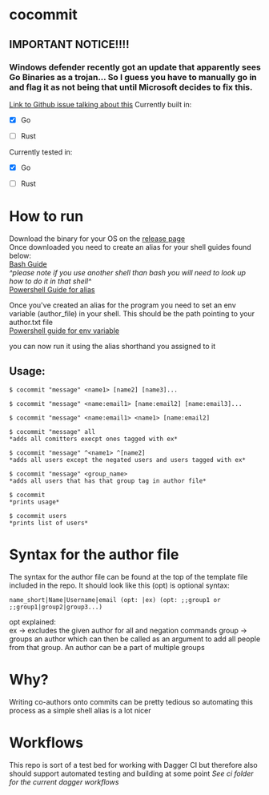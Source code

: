 # cocommit

## IMPORTANT NOTICE!!!! 
### Windows defender recently got an update that apparently sees Go Binaries as a trojan... So I guess you have to manually go in and flag it as not being that until Microsoft decides to fix this.
[Link to Github issue talking about this](https://github.com/golang/vscode-go/issues/3182)
Currently built in:
- [x] Go
- [ ] Rust


Currently tested in:
- [x] Go
- [ ] Rust


# How to run
Download the binary for your OS on the [release page](https://github.com/Slug-Boi/cocommit/releases)  
Once downloaded you need to create an alias for your shell guides found below:  
[Bash Guide](https://linuxize.com/post/how-to-create-bash-aliases/)  
*^please note if you use another shell than bash you will need to look up how to do it in that shell^*  
[Powershell Guide for alias](https://stackoverflow.com/questions/24914589/how-to-create-permanent-powershell-aliases)  

Once you've created an alias for the program you need to set an env variable (author_file) in your shell. This should be the path pointing to your author.txt file  
[Powershell guide for env variable](https://stackoverflow.com/a/714918)

you can now run it using the alias shorthand you assigned to it 
## Usage:
```
$ cocommit "message" <name1> [name2] [name3]...

$ cocommit "message" <name:email1> [name:email2] [name:email3]...

$ cocommit "message" <name:email1> <name1> [name:email2]

$ cocommit "message" all
*adds all comitters execpt ones tagged with ex*

$ cocommit "message" ^<name1> ^[name2]
*adds all users except the negated users and users tagged with ex*

$ cocommit "message" <group_name>
*adds all users that has that group tag in author file*

$ cocommit
*prints usage*

$ cocommit users
*prints list of users*
```

# Syntax for the author file
The syntax for the author file can be found at the top of the template file included in the repo. It should look like this (opt) is optional syntax:  
```
name_short|Name|Username|email (opt: |ex) (opt: ;;group1 or ;;group1|group2|group3...)
```
opt explained:  
ex -> excludes the given author for all and negation commands
group -> groups an author which can then be called as an argument to add all people from that group. An author can be a part of multiple groups 

# Why?
Writing co-authors onto commits can be pretty tedious so automating this process as a simple shell alias is a lot nicer

# Workflows
This repo is sort of a test bed for working with Dagger CI but therefore also should support automated testing and building at some point 
*See ci folder for the current dagger workflows*

